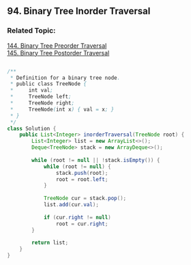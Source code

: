 ## 94. Binary Tree Inorder Traversal

### Related Topic:
[144. Binary Tree Preorder Traversal](https://github.com/junj0619/CodeLab/edit/master/src/CS1802/Tree/144.%20Binary%20Tree%20Preorder%20Traversal.md)   
[145. Binary Tree Postorder Traversal](https://github.com/junj0619/CodeLab/blob/master/src/CS1802/Tree/145.%20Binary%20Tree%20Postorder%20Traversal.md)


```java

/**
 * Definition for a binary tree node.
 * public class TreeNode {
 *     int val;
 *     TreeNode left;
 *     TreeNode right;
 *     TreeNode(int x) { val = x; }
 * }
 */
class Solution {
    public List<Integer> inorderTraversal(TreeNode root) {
        List<Integer> list = new ArrayList<>();
        Deque<TreeNode> stack = new ArrayDeque<>();
        
        while (root != null || !stack.isEmpty()) {
            while (root != null) {
                stack.push(root);
                root = root.left;
            }
            
            TreeNode cur = stack.pop();
            list.add(cur.val);
            
            if (cur.right != null)
                root = cur.right;
        }
        
        return list;
    }
}

```

